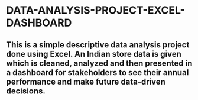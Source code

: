 # DATA-ANALYSIS-PROJECT-EXCEL-DASHBOARD

## This is a simple descriptive data analysis project done using Excel. An Indian store data is given which is cleaned, analyzed and then presented in a dashboard for stakeholders to see their annual performance and make future data-driven decisions.

